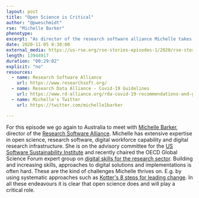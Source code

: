 ```yaml
---
layout: post
title: "Open Science is Critical"
author: "@pweschmidt"
rse: "Michelle Barker"
phenotype: 
excerpt: "As director of the research software alliance Michelle takes us through the necessary changes we need to cope with the scientific challenges of the future. This includes digital skill sets as well as providing for reliable and safe handling of digital data and assets. In all these endeavours, open science is critical, says Michelle."
date: 2020-11-05 8:30:00
external_media: https://us-rse.org/rse-stories-episodes-1/2020/rse-stories-michelle-barker-episode-41.mp3
length: 13944917
duration: "00:29:02"
explicit: "no"
resources:
  - name: Research Software Alliance
    url: https://www.researchsoft.org/
  - name: Research Data Alliance - Covid-19 Guidelines
    url: https://www.rd-alliance.org/rda-covid-19-recommendations-and-guidelines-data-sharing-how-stm-publishers-can-contribute 
  - name: Michelle's Twitter
    url: https://twitter.com/michelle1barker

--- 
```

For this episode we go again to Australia to meet with [Michelle Barker](https://twitter.com/michelle1barker), director of the [Research Software Alliance](https://www.researchsoft.org/). Michelle has extensive expertise in open science, research software, digital workforce capability and digital research infrastructure. She is on the advisory committee for the [US Software Sustainability Institute](http://urssi.us) and recently chaired the OECD Global Science Forum expert group on [digital skills for the research sector](https://www.innovationpolicyplatform.org/www.innovationpolicyplatform.org/digital-skills-data-intensive-science-oecd-project/index.html). Building and increasing skills, approaches to digital solutions and implementations is often hard. These are the kind of challenges Michelle thrives on. E.g. by using systematic approaches such as [Kotter's 8 steps for leading change](https://www.kotterinc.com/8-steps-process-for-leading-change/).
In all these endeavours it is clear that open science does and will play a critical role.
